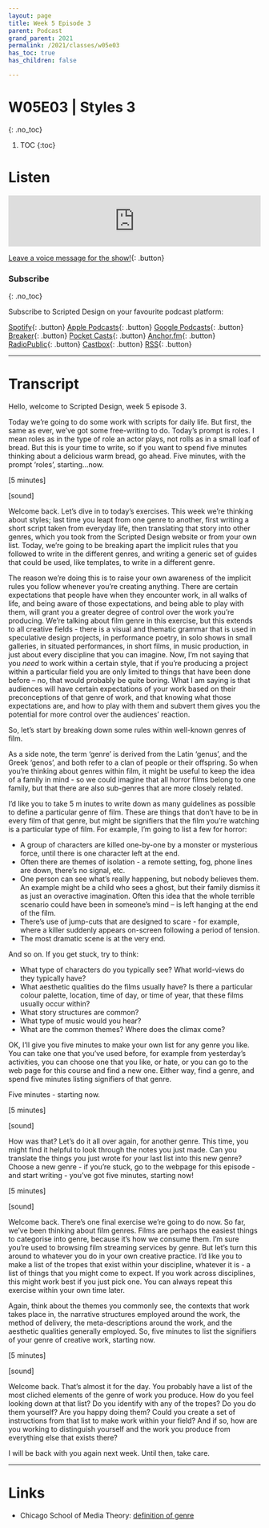 ```yaml
---
layout: page
title: Week 5 Episode 3
parent: Podcast
grand_parent: 2021
permalink: /2021/classes/w05e03
has_toc: true
has_children: false

---
```


# W05E03 | Styles 3
{: .no_toc}

1. TOC
{:toc}



# Listen

<iframe src="https://anchor.fm/scripteddesign/embed/episodes/S01-W05-E03-Scripted-Design--Week-5-Episode-3-emjqgg" height="102px" width="100%" frameborder="0" scrolling="no"></iframe>
<br>

[Leave a voice message for the show!](https://anchor.fm/scripteddesign/message){: .button}

### Subscribe
{: .no_toc}

Subscribe to Scripted Design on your favourite podcast platform:

[Spotify](https://open.spotify.com/show/3sYD3KyPJXnIHUY2m2uFcy){: .button} [Apple Podcasts](https://podcasts.apple.com/nl/podcast/scripted-design/id1533696064?l=en){: .button} [Google Podcasts](https://www.google.com/podcasts?feed=aHR0cHM6Ly9hbmNob3IuZm0vcy8zN2QzMjZjNC9wb2RjYXN0L3Jzcw==){: .button} [Breaker](https://breaker.audio/scripted-design){: .button} [Pocket Casts](https://pca.st/h40ivs5f){: .button} [Anchor.fm](https://anchor.fm/scripteddesign){: .button} [RadioPublic](https://radiopublic.com/scripted-design-WaxpdP){: .button} [Castbox](https://castbox.fm/channel/Scripted-Design-id3371338){: .button} [RSS](https://anchor.fm/s/37d326c4/podcast/rss){: .button}

---

# Transcript


Hello, welcome to Scripted Design, week 5 episode 3.

Today we’re going to do some work with scripts for daily life. But first, the same as ever, we’ve got some free-writing to do. Today’s prompt is roles. I mean roles as in the type of role an actor plays, not rolls as in a small loaf of bread. But this is your time to write, so if you want to spend five minutes thinking about a delicious warm bread, go ahead. Five minutes, with the prompt ‘roles’, starting...now.

[5 minutes]

[sound]

Welcome back. Let’s dive in to today’s exercises. This week we’re thinking about styles; last time you leapt from one genre to another, first writing a short script taken from everyday life, then translating that story into other genres, which you took from the Scripted Design website or from your own list. Today, we’re going to be breaking apart the implicit rules that you followed to write in the different genres, and writing a generic set of guides that could be used, like templates, to write in a different genre.

The reason we’re doing this is to raise your own awareness of the implicit rules you follow whenever you’re creating anything. There are certain expectations that people have when they encounter work, in all walks of life, and being aware of those expectations, and being able to play with them, will grant you a greater degree of control over the work you’re producing. We’re talking about film genre in this exercise, but this extends to all creative fields - there is a visual and thematic grammar that is used in speculative design projects, in performance poetry, in solo shows in small galleries, in situated performances, in short films, in music production, in just about every discipline that you can imagine. Now, I’m not saying that you _need_ to work within a certain style, that if you’re producing a project within a particular field you are only limited to things that have been done before – no, that would probably be quite boring. What I am saying is that audiences will have certain expectations of your work based on their preconceptions of that genre of work, and that knowing what those expectations are, and how to play with them and subvert them gives you the potential for more control over the audiences’ reaction.

So, let’s start by breaking down some rules within well-known genres of film.

As a side note, the term ‘genre’ is derived from the Latin ‘genus’, and the Greek ‘genos’, and both refer to a clan of people or their offspring. So when you’re thinking about genres within film, it might be useful to keep the idea of a family in mind - so we could imagine that all horror films belong to one family, but that there are also sub-genres that are more closely related.

I’d like you to take 5 m inutes to write down as many guidelines as possible to define a particular genre of film. These are things that don’t have to be in every film of that genre, but might be signifiers that the film you’re watching is a particular type of film. For example, I’m going to list a few for horror:



*   A group of characters are killed one-by-one by a monster or mysterious force, until there is one character left at the end.
*   Often there are themes of isolation - a remote setting, fog, phone lines are down, there’s no signal, etc.
*   One person can see what’s really happening, but nobody believes them. An example might be a child who sees a ghost, but their family dismiss it as just an overactive imagination. Often this idea that the whole terrible scenario could have been in someone’s mind – is left hanging at the end of the film.
*   There’s use of jump-cuts that are designed to scare - for example, where a killer suddenly appears on-screen following a period of tension.
*   The most dramatic scene is at the very end.

And so on. If you get stuck, try to think:



*   What type of characters do you typically see? What world-views do they typically have?
*   What aesthetic qualities do the films usually have? Is there a particular colour palette, location, time of day, or time of year, that these films usually occur within?
*   What story structures are common?
*   What type of music would you hear?
*   What are the common themes? Where does the climax come?

OK, I’ll give you five minutes to make your own list for any genre you like. You can take one that you’ve used before, for example from yesterday’s activities, you can choose one that you like, or hate, or you can go to the web page for this course and find a new one. Either way, find a genre, and spend five minutes listing signifiers of that genre.

Five minutes - starting now.

[5 minutes]

[sound]

How was that? Let’s do it all over again, for another genre. This time, you might find it helpful to look through the notes you just made. Can you translate the things you just wrote for your last list into this new genre? Choose a new genre - if you’re stuck, go to the webpage for this episode - and start writing - you’ve got five minutes, starting now!

[5 minutes]

[sound]

Welcome back. There’s one final exercise we’re going to do now. So far, we’ve been thinking about film genres. Films are perhaps the easiest things to categorise into genre, because it’s how we consume them. I’m sure you’re used to browsing film streaming services by genre. But let’s turn this around to whatever you do in your own creative practice. I’d like you to make a list of the tropes that exist within your discipline, whatever it is - a list of things that you might come to expect. If you work across disciplines, this might work best if you just pick one. You can always repeat this exercise within your own time later.

Again, think about the themes you commonly see, the contexts that work takes place in, the narrative structures employed around the work, the method of delivery, the meta-descriptions around the work, and the aesthetic qualities generally employed. So, five minutes to list the signifiers of your genre of creative work, starting now.

[5 minutes]

[sound]

Welcome back. That’s almost it for the day. You probably have a list of the most cliched elements of the genre of work you produce. How do you feel looking down at that list? Do you identify with any of the tropes? Do you do them yourself? Are you happy doing them? Could you create a set of instructions from that list to make work within your field? And if so, how are you working to distinguish yourself and the work you produce from everything else that exists there?

I will be back with you again next week. Until then, take care.


---

# Links

*   Chicago School of Media Theory: [definition of genre](https://lucian.uchicago.edu/blogs/mediatheory/keywords/genre/)
